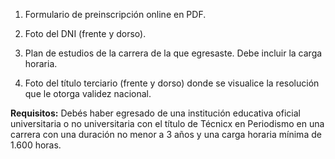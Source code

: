 1. Formulario de preinscripción online en PDF.

2. Foto del DNI (frente y dorso).

3. Plan de estudios de la carrera de la que egresaste. Debe incluir la carga horaria.

4. Foto del título terciario (frente y dorso) donde se visualice la resolución que le otorga validez nacional.



**Requisitos:** Debés haber egresado de una institución educativa oficial universitaria o no universitaria con el título de Técnicx en Periodismo en una carrera con una duración no menor a 3 años y una carga horaria mínima de 1.600 horas.